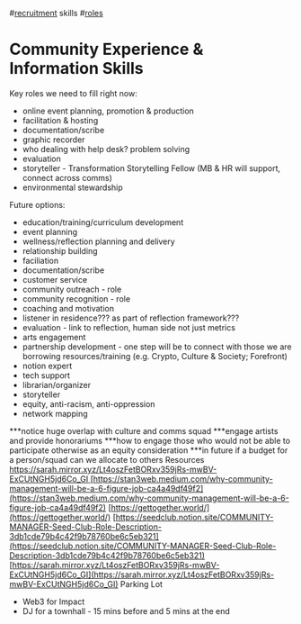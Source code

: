 #[recruitment](/notes/archive/clarity/Tags/recruitment.md) skills #[roles](/tags/roles.md) 

# Community Experience & Information Skills
Key roles we need to fill right now:
- online event planning, promotion & production
- facilitation & hosting
- documentation/scribe 
- graphic recorder
- who dealing with help desk? problem solving 
- evaluation
- storyteller - Transformation Storytelling Fellow (MB & HR will support, connect across comms)
- environmental stewardship


Future options:
- education/training/curriculum development
- event planning
- wellness/reflection planning and delivery
- relationship building
- faciliation
- documentation/scribe
- customer service
- community outreach - role
- community recognition - role
- coaching and motivation
- listener in residence??? as part of reflection framework???
- evaluation - link to reflection, human side not just metrics
- arts engagement
- partnership development - one step will be to connect with those we are borrowing resources/training (e.g. Crypto, Culture & Society; Forefront)
- notion expert
- tech support
- librarian/organizer
- storyteller
- equity, anti-racism, anti-oppression 
- network mapping

***notice huge overlap with culture and comms squad
***engage artists and provide honorariums
***how to engage those who would not be able to participate otherwise as an equity consideration
***in future if a budget for a person/squad can we allocate to others
Resources
[https://sarah.mirror.xyz/Lt4oszFetBORxv359jRs-mwBV-ExCUtNGH5jd6Co_GI ](https://stan3web.medium.com/why-community-management-will-be-a-6-figure-job-ca4a49df49f2)
[https://stan3web.medium.com/why-community-management-will-be-a-6-figure-job-ca4a49df49f2](https://stan3web.medium.com/why-community-management-will-be-a-6-figure-job-ca4a49df49f2) 
[https://gettogether.world/](https://gettogether.world/) 
[https://seedclub.notion.site/COMMUNITY-MANAGER-Seed-Club-Role-Description-3db1cde79b4c42f9b78760be6c5eb321](https://seedclub.notion.site/COMMUNITY-MANAGER-Seed-Club-Role-Description-3db1cde79b4c42f9b78760be6c5eb321) 
[https://sarah.mirror.xyz/Lt4oszFetBORxv359jRs-mwBV-ExCUtNGH5jd6Co_GI](https://sarah.mirror.xyz/Lt4oszFetBORxv359jRs-mwBV-ExCUtNGH5jd6Co_GI) 
Parking Lot
- Web3 for Impact
- DJ for a townhall - 15 mins before and 5 mins at the end
